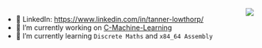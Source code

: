 <!--
  <img src="https://github-readme-stats.vercel.app/api?username=TannerLow&show_icons=true&include_all_commits=true">
  <img src="https://github-readme-stats.vercel.app/api/top-langs/?username=TannerLow&layout=compact">
-->

<img align="right" src="https://github-readme-stats.vercel.app/api/top-langs/?username=TannerLow&layout=compact&hide=jupyter notebook&count_private=true&langs_count=8&theme=" />


- 🏢 LinkedIn: https://www.linkedin.com/in/tanner-lowthorp/
- 🔭 I’m currently working on [C-Machine-Learning](https://github.com/TannerLow/C-Machine-Learning)
- 🌱 I’m currently learning `Discrete Maths` and `x84_64 Assembly`


